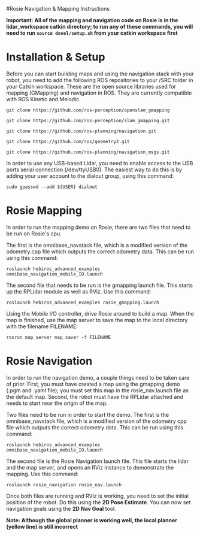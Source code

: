 

#Rosie Navigation & Mapping Instructions


**Important: All of the mapping and navigation code on Rosie is in the lidar_workspace catkin directory; to run any of these commands, you will need to run `source devel/setup.sh` from your catkin workspace first**

# Installation & Setup

Before you can start building maps and using the navigation stack with your robot, you need to add the following ROS repositories to your /SRC folder in your Catkin workspace. These are the open source libraries used for mapping (GMapping) and navigation in ROS. They are currently compatible with ROS Kinetic and Melodic.

```
git clone https://github.com/ros-perception/openslam_gmapping
```
```
git clone https://github.com/ros-perception/slam_gmapping.git
```

```
git clone https://github.com/ros-planning/navigation.git
```
```
git clone https://github.com/ros/geometry2.git
```
```
git clone https://github.com/ros-planning/navigation_msgs.git
```

In order to use any USB-based Lidar, you need to enable access to the USB ports serial connection (/dev/ttyUSB0). The easiest way to do this is by adding your user account to the dialout group, using this command:
```
sudo gpasswd --add ${USER} dialout
```

# Rosie Mapping

In order to run the mapping demo on Rosie, there are two files that need to be run on Rosie's cpu.

The first is the omnibase_navstack file, which is a modified version of the odometry.cpp file which outputs the correct odometry data. This can be run using this command:
```
roslaunch hebiros_advanced_examples omnibase_navigation_mobile_IO.launch 
```

The second file that needs to be run is the gmapping launch file. This starts up the RPLidar module as well as RViz. Use this command:
```
roslaunch hebiros_advanced_examples rosie_gmapping.launch 
```

Using the Mobile I/O controller, drive Rosie around to build a map. When the map is finished, use the map server to save the map to the local directory with the filename FILENAME:
```
rosrun map_server map_saver -f FILENAME
```

# Rosie Navigation

In order to run the navigation demo, a couple things need to be taken care of prior.
First, you must have created a map using the gmapping demo (.pgm and .yaml file); you must set this map in the rosie_nav.launch file as the default map.
Second, the robot must have the RPLidar attached and needs to start near the origin of the map.

Two files need to be run in order to start the demo. The first is the omnibase_navstack file, which is a modified version of the odometry cpp file which outputs the correct odometry data. This can be run using this command:
```
roslaunch hebiros_advanced_examples omnibase_navigation_mobile_IO.launch 
```

The second file is the Rosie Navigation launch file. This file starts the lidar and the map server, and opens an RViz instance  to demonstrate the mapping. Use this command:
```
roslaunch rosie_navigation rosie_nav.launch 
```

Once both files are running and RViz is working, you need to set the initial position of the robot. Do this using the **2D Pose Estimate**. You can now set navigation goals using the **2D Nav Goal** tool. 

**Note: Although the global planner is working well, the local planner (yellow line) is still incorrect**
